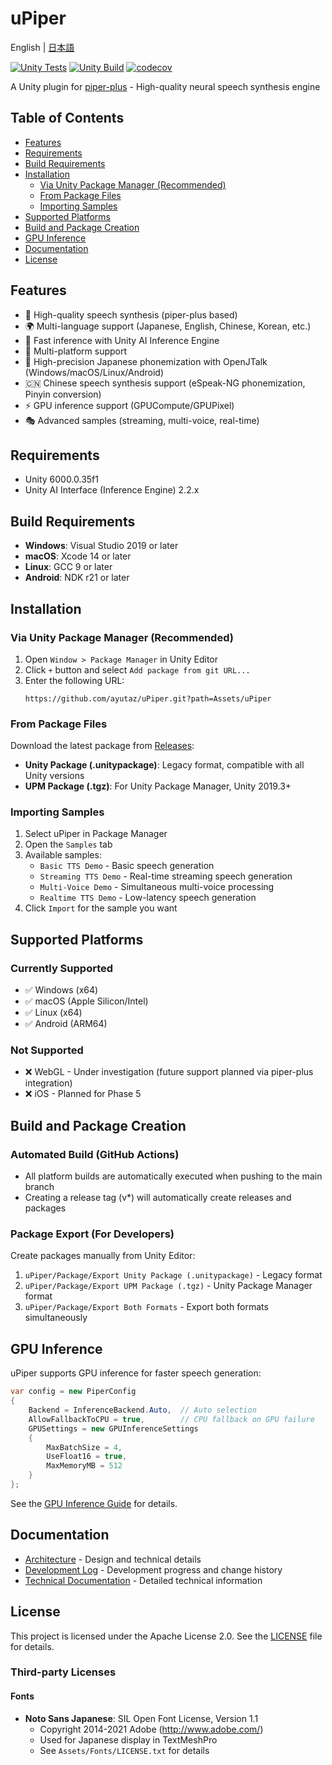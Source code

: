 # uPiper

English | [日本語](README.md)

[![Unity Tests](https://github.com/ayutaz/uPiper/actions/workflows/unity-tests.yml/badge.svg)](https://github.com/ayutaz/uPiper/actions/workflows/unity-tests.yml)
[![Unity Build](https://github.com/ayutaz/uPiper/actions/workflows/unity-build.yml/badge.svg)](https://github.com/ayutaz/uPiper/actions/workflows/unity-build.yml)
[![codecov](https://codecov.io/github/ayutaz/uPiper/graph/badge.svg?token=348eb741-4320-4368-89fa-3eee5188bd3f)](https://codecov.io/github/ayutaz/uPiper)

A Unity plugin for [piper-plus](https://github.com/ayutaz/piper-plus) - High-quality neural speech synthesis engine

## Table of Contents

- [Features](#features)
- [Requirements](#requirements)
- [Build Requirements](#build-requirements)
- [Installation](#installation)
  - [Via Unity Package Manager (Recommended)](#via-unity-package-manager-recommended)
  - [From Package Files](#from-package-files)
  - [Importing Samples](#importing-samples)
- [Supported Platforms](#supported-platforms)
- [Build and Package Creation](#build-and-package-creation)
- [GPU Inference](#gpu-inference)
- [Documentation](#documentation)
- [License](#license)

## Features

- 🎤 High-quality speech synthesis (piper-plus based)
- 🌍 Multi-language support (Japanese, English, Chinese, Korean, etc.)
- 🚀 Fast inference with Unity AI Inference Engine
- 📱 Multi-platform support
- 🔧 High-precision Japanese phonemization with OpenJTalk (Windows/macOS/Linux/Android)
- 🇨🇳 Chinese speech synthesis support (eSpeak-NG phonemization, Pinyin conversion)
- ⚡ GPU inference support (GPUCompute/GPUPixel)
- 🎭 Advanced samples (streaming, multi-voice, real-time)

## Requirements
* Unity 6000.0.35f1
* Unity AI Interface (Inference Engine) 2.2.x

## Build Requirements

- **Windows**: Visual Studio 2019 or later
- **macOS**: Xcode 14 or later
- **Linux**: GCC 9 or later
- **Android**: NDK r21 or later

## Installation

### Via Unity Package Manager (Recommended)
1. Open `Window > Package Manager` in Unity Editor
2. Click `+` button and select `Add package from git URL...`
3. Enter the following URL:
   ```
   https://github.com/ayutaz/uPiper.git?path=Assets/uPiper
   ```

### From Package Files
Download the latest package from [Releases](https://github.com/ayutaz/uPiper/releases):
- **Unity Package (.unitypackage)**: Legacy format, compatible with all Unity versions
- **UPM Package (.tgz)**: For Unity Package Manager, Unity 2019.3+

### Importing Samples
1. Select uPiper in Package Manager
2. Open the `Samples` tab
3. Available samples:
   - `Basic TTS Demo` - Basic speech generation
   - `Streaming TTS Demo` - Real-time streaming speech generation
   - `Multi-Voice Demo` - Simultaneous multi-voice processing
   - `Realtime TTS Demo` - Low-latency speech generation
4. Click `Import` for the sample you want

## Supported Platforms

### Currently Supported
- ✅ Windows (x64)
- ✅ macOS (Apple Silicon/Intel)
- ✅ Linux (x64)
- ✅ Android (ARM64)

### Not Supported
- ❌ WebGL - Under investigation (future support planned via piper-plus integration)
- ❌ iOS - Planned for Phase 5

## Build and Package Creation

### Automated Build (GitHub Actions)
- All platform builds are automatically executed when pushing to the main branch
- Creating a release tag (v*) will automatically create releases and packages

### Package Export (For Developers)
Create packages manually from Unity Editor:
1. `uPiper/Package/Export Unity Package (.unitypackage)` - Legacy format
2. `uPiper/Package/Export UPM Package (.tgz)` - Unity Package Manager format
3. `uPiper/Package/Export Both Formats` - Export both formats simultaneously

## GPU Inference

uPiper supports GPU inference for faster speech generation:

```csharp
var config = new PiperConfig
{
    Backend = InferenceBackend.Auto,  // Auto selection
    AllowFallbackToCPU = true,        // CPU fallback on GPU failure
    GPUSettings = new GPUInferenceSettings
    {
        MaxBatchSize = 4,
        UseFloat16 = true,
        MaxMemoryMB = 512
    }
};
```

See the [GPU Inference Guide](docs/en/guides/technical/gpu-inference.md) for details.

## Documentation

- [Architecture](docs/en/ARCHITECTURE.md) - Design and technical details
- [Development Log](docs/DEVELOPMENT_LOG.md) - Development progress and change history
- [Technical Documentation](docs/en/guides/technical/) - Detailed technical information

## License

This project is licensed under the Apache License 2.0. See the [LICENSE](LICENSE) file for details.

### Third-party Licenses

#### Fonts
- **Noto Sans Japanese**: SIL Open Font License, Version 1.1
  - Copyright 2014-2021 Adobe (http://www.adobe.com/)
  - Used for Japanese display in TextMeshPro
  - See `Assets/Fonts/LICENSE.txt` for details